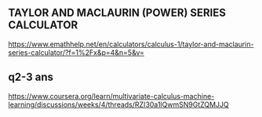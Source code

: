 ## TAYLOR AND MACLAURIN (POWER) SERIES CALCULATOR

https://www.emathhelp.net/en/calculators/calculus-1/taylor-and-maclaurin-series-calculator/?f=1%2Fx&p=4&n=5&v=

## q2-3 ans

https://www.coursera.org/learn/multivariate-calculus-machine-learning/discussions/weeks/4/threads/RZI30a1lQwmSN9GtZQMJJQ

